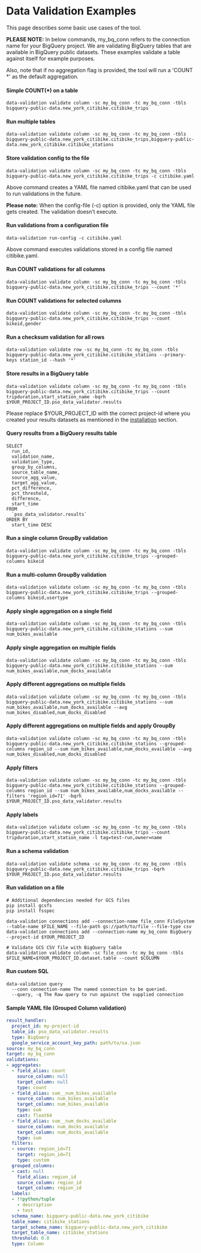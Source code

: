 # Data Validation Examples
This page describes some basic use cases of the tool.

**PLEASE NOTE:** In below commands, my_bq_conn refers to the connection name for your BigQuery project. We are validating BigQuery tables that are
available in BigQuery public datasets. These examples validate a table against itself for example purposes.  

Also, note that if no aggregation flag is provided, the tool will run a 'COUNT *' as the default aggregation.

#### Simple COUNT(*) on a table
````shell script
data-validation validate column -sc my_bq_conn -tc my_bq_conn -tbls bigquery-public-data.new_york_citibike.citibike_trips
````

#### Run multiple tables
````shell script
data-validation validate column -sc my_bq_conn -tc my_bq_conn -tbls bigquery-public-data.new_york_citibike.citibike_trips,bigquery-public-data.new_york_citibike.citibike_stations
````

#### Store validation config to the file
````shell script
data-validation validate column -sc my_bq_conn -tc my_bq_conn -tbls bigquery-public-data.new_york_citibike.citibike_trips -c citibike.yaml
````
Above command creates a YAML file named citibike.yaml that can be used to run validations in the future. 

**Please note:** When the config-file (-c) option is provided, only the YAML file gets created. The validation doesn’t execute. 
 
 
#### Run validations from a configuration file
````shell script
data-validation run-config -c citibike.yaml
````
Above command executes validations stored in a config file named citibike.yaml. 
 
#### Run COUNT validations for all columns
````shell script
data-validation validate column -sc my_bq_conn -tc my_bq_conn -tbls bigquery-public-data.new_york_citibike.citibike_trips --count '*'
````

#### Run COUNT validations for selected columns
````shell script
data-validation validate column -sc my_bq_conn -tc my_bq_conn -tbls bigquery-public-data.new_york_citibike.citibike_trips --count bikeid,gender
````

#### Run a checksum validation for all rows
````shell script
data-validation validate row -sc my_bq_conn -tc my_bq_conn -tbls bigquery-public-data.new_york_citibike.citibike_stations --primary-keys station_id --hash '*'
````

#### Store results in a BigQuery table
````shell script
data-validation validate column -sc my_bq_conn -tc my_bq_conn -tbls bigquery-public-data.new_york_citibike.citibike_trips --count tripduration,start_station_name -bqrh $YOUR_PROJECT_ID.pso_data_validator.results
````
Please replace $YOUR_PROJECT_ID with the correct project-id where you created your results datasets as mentioned in the [installation](installation.md#setup) section.


#### Query results from a BigQuery results table

````shell script
SELECT
  run_id,
  validation_name,
  validation_type,
  group_by_columns,
  source_table_name,
  source_agg_value,
  target_agg_value,
  pct_difference,
  pct_threshold,
  difference,
  start_time
FROM
  `pso_data_validator.results`
ORDER BY
  start_time DESC
````

#### Run a single column GroupBy validation
````shell script
data-validation validate column -sc my_bq_conn -tc my_bq_conn -tbls bigquery-public-data.new_york_citibike.citibike_trips --grouped-columns bikeid
````

#### Run a multi-column GroupBy validation
````shell script
data-validation validate column -sc my_bq_conn -tc my_bq_conn -tbls bigquery-public-data.new_york_citibike.citibike_trips --grouped-columns bikeid,usertype
````

#### Apply single aggregation on a single field
````shell script
data-validation validate column -sc my_bq_conn -tc my_bq_conn -tbls bigquery-public-data.new_york_citibike.citibike_stations --sum num_bikes_available
````


#### Apply single aggregation on multiple fields
````shell script
data-validation validate column -sc my_bq_conn -tc my_bq_conn -tbls bigquery-public-data.new_york_citibike.citibike_stations --sum num_bikes_available,num_docks_available
````

#### Apply different aggregations on multiple fields
````shell script
data-validation validate column -sc my_bq_conn -tc my_bq_conn -tbls bigquery-public-data.new_york_citibike.citibike_stations --sum num_bikes_available,num_docks_available --avg num_bikes_disabled,num_docks_disabled
````

#### Apply different aggregations on multiple fields and apply GroupBy
````shell script
data-validation validate column -sc my_bq_conn -tc my_bq_conn -tbls bigquery-public-data.new_york_citibike.citibike_stations --grouped-columns region_id --sum num_bikes_available,num_docks_available --avg num_bikes_disabled,num_docks_disabled
````

#### Apply filters
````shell script
data-validation validate column -sc my_bq_conn -tc my_bq_conn -tbls bigquery-public-data.new_york_citibike.citibike_stations --grouped-columns region_id --sum num_bikes_available,num_docks_available --filters 'region_id=71' -bqrh $YOUR_PROJECT_ID.pso_data_validator.results
````

#### Apply labels
````shell script
data-validation validate column -sc my_bq_conn -tc my_bq_conn -tbls bigquery-public-data.new_york_citibike.citibike_trips --count tripduration,start_station_name -l tag=test-run,owner=name
````

#### Run a schema validation
````shell script
data-validation validate schema -sc my_bq_conn -tc my_bq_conn -tbls bigquery-public-data.new_york_citibike.citibike_trips -bqrh $YOUR_PROJECT_ID.pso_data_validator.results
````

#### Run validation on a file
````shell script
# Additional dependencies needed for GCS files
pip install gcsfs
pip install fsspec

data-validation connections add --connection-name file_conn FileSystem --table-name $FILE_NAME --file-path gs://path/to/file --file-type csv
data-validation connections add --connection-name my_bq_conn BigQuery --project-id $YOUR_PROJECT_ID

# Validate GCS CSV file with BigQuery table
data-validation validate column -sc file_conn -tc my_bq_conn -tbls $FILE_NAME=$YOUR_PROJECT_ID.dataset.table --count $COLUMN
````

#### Run custom SQL 
````shell script
data-validation query
  --conn connection-name The named connection to be queried.
  --query, -q The Raw query to run against the supplied connection
````

#### Sample YAML file (Grouped Column validation)
```yaml
result_handler:
  project_id: my-project-id
  table_id: pso_data_validator.results
  type: BigQuery
  google_service_account_key_path: path/to/sa.json
source: my_bq_conn
target: my_bq_conn
validations:
- aggregates:
  - field_alias: count
    source_column: null
    target_column: null
    type: count
  - field_alias: sum__num_bikes_available
    source_column: num_bikes_available
    target_column: num_bikes_available
    type: sum
    cast: float64
  - field_alias: sum__num_docks_available
    source_column: num_docks_available
    target_column: num_docks_available
    type: sum
  filters:
  - source: region_id=71
    target: region_id=71
    type: custom
  grouped_columns:
  - cast: null
    field_alias: region_id
    source_column: region_id
    target_column: region_id
  labels:
  - !!python/tuple
    - description
    - test
  schema_name: bigquery-public-data.new_york_citibike
  table_name: citibike_stations
  target_schema_name: bigquery-public-data.new_york_citibike
  target_table_name: citibike_stations
  threshold: 0.0
  type: Column
  ```
